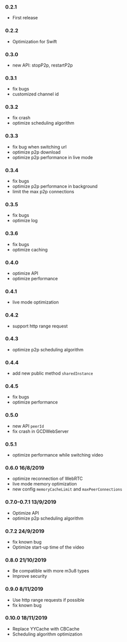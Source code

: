 
### 0.2.1
- First release

### 0.2.2
- Optimization for Swift

### 0.3.0
- new API: stopP2p, restartP2p 

### 0.3.1
- fix bugs
- customized channel id

### 0.3.2
- fix crash
- optimize scheduling algorithm

### 0.3.3
- fix bug when switching url
- optimize p2p download
- optimize p2p performance in live mode

### 0.3.4
- fix bugs
- optimize p2p performance in background
- limit the max p2p connections

### 0.3.5
- fix bugs
- optimize log

### 0.3.6
- fix bugs
- optimize caching

### 0.4.0
- optimize API
- optimize performance

### 0.4.1
- live mode optimization

### 0.4.2
- support http range request

### 0.4.3
- optimize p2p scheduling algorithm

### 0.4.4
- add new public method `sharedInstance`

### 0.4.5
- fix bugs
- optimize performance

### 0.5.0
- new API `peerId`
- fix crash in GCDWebServer

### 0.5.1
- optimize performance while switching video

### 0.6.0 16/8/2019
- optimize reconnection of WebRTC
- live mode memory optimization
- new config `memoryCacheLimit` and `maxPeerConnections`

### 0.7.0-0.7.1 13/9/2019
- Optimize API
- optimize p2p scheduling algorithm

### 0.7.2 24/9/2019
- fix known bug
- Optimize start-up time of the video

### 0.8.0 21/10/2019
- Be compatible with more m3u8 types
- Improve security

### 0.9.0 8/11/2019
- Use http range requests if possible
- fix known bug

### 0.10.0 18/11/2019
- Replace YYCache with CBCache
- Scheduling algorithm optimization